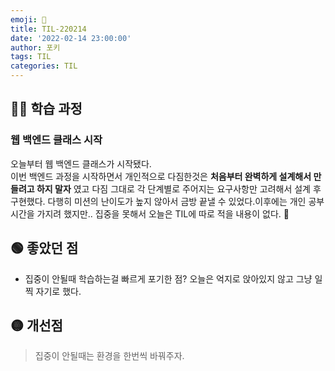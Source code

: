 ```yaml
---
emoji: 📝
title: TIL-220214
date: '2022-02-14 23:00:00'
author: 포키
tags: TIL
categories: TIL
---
```


## 👨‍💻 학습 과정

### 웹 백엔드 클래스 시작

오늘부터 웹 백엔드 클래스가 시작됐다.  
이번 백엔드 과정을 시작하면서 개인적으로 다짐한것은 **처음부터 완벽하게 설계해서 만들려고 하지 말자** 였고 다짐 그대로 각 단계별로 주어지는 요구사항만 고려해서 설계 후 구현했다. 다행히 미션의 난이도가 높지 않아서 금방 끝낼 수 있었다.이후에는 개인 공부 시간을 가지려 했지만.. 집중을 못해서 오늘은 TIL에 따로 적을 내용이 없다. 🤯

## 🟢 좋았던 점

- 집중이 안될때 학습하는걸 빠르게 포기한 점? 오늘은 억지로 앉아있지 않고 그냥 일찍 자기로 했다.

## 🟡 개선점

> 집중이 안될때는 환경을 한번씩 바꿔주자.
